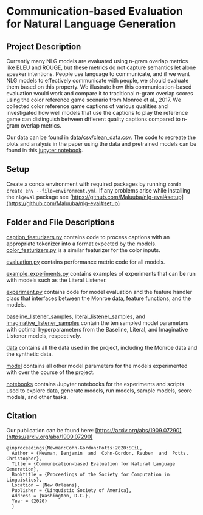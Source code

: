 # Communication-based Evaluation for Natural Language Generation

## Project Description 
Currently many NLG models are evaluated using n-gram overlap metrics like BLEU and ROUGE, but these metrics do not capture semantics let alone speaker intentions. People use language to communicate, and if we want NLG models to effectively communicate with people, we should evaluate them based on this property. We illustrate how this communication-based evaluation would work and compare it to traditional n-gram overlap scores using the color reference game scenario from Monroe et al., 2017. We collected color reference game captions of various qualities and investigated how well models that use the captions to play the reference game can distinguish between dffierent quality captions compared to n-gram overlap metrics.

Our data can be found in [data/csv/clean_data.csv](./data/csv/clean_data.csv). The code to recreate the plots and analysis in the paper using the data and pretrained models can be found in this [jupyter notebook](./notebooks/Replication%20Example%20Notebook.ipynb).

## Setup
Create a conda environment with required packages by running `conda create env --file=environment.yml`.
If any problems arise while installing the `nlgeval` package see [https://github.com/Maluuba/nlg-eval#setup](https://github.com/Maluuba/nlg-eval#setup)

## Folder and File Descriptions
[caption_featurizers.py](./caption_featurizers.py) contains code to process captions with an appropriate tokenizer into a format expected by the models. [color_featurizers.py](./color_featurizers.py) is a similar featurizer for the color inputs.

[evaluation.py](./evaluation.py) contains performance metric code for all models.

[example_experiments.py](./example_experiments) contains examples of experiments that can be run with models such as the Literal Listener.

[experiment.py](./experiment.py) contains code for model evaluation and the feature handler class that interfaces between the Monroe data, feature functions, and the models.

[baseline_listener_samples](./baseline_listener_samples/), [literal_listener_samples](./literal_listener_samples/), and [imaginative_listener_samples](./imaginative_listener_samples/) contain the ten sampled model parameters with optimal hyperparameters from the Baseline, Literal, and Imaginative Listener models, respectively.

[data](./data/) contains all the data used in the project, including the Monroe data and the synthetic data.

[model](./model/) contains all other model parameters for the models experimented with over the course of the project.

[notebooks](./notebooks/) contains Jupyter notebooks for the experiments and scripts used to explore data, generate models, run models, sample models, score models, and other tasks.

## Citation
Our publication can be found here: [https://arxiv.org/abs/1909.07290](https://arxiv.org/abs/1909.07290)
```
@inproceedings{Newman:Cohn-Gordon:Potts:2020:SCiL,
  Author = {Newman, Benjamin  and  Cohn-Gordon, Reuben  and  Potts, Christopher},
  Title = {Communication-based Evaluation for Natural Language Generation},
  Booktitle = {Proceedings of the Society for Computation in Linguistics},
  Location = {New Orleans},
  Publisher = {Linguistic Society of America},
  Address = {Washington, D.C.},
  Year = {2020}
  }
```
